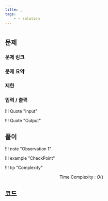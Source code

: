 ```yaml
---
title: _
tags:
    - ~ solution
---
```


# 

## 문제

### 문제 링크
[]()

### 문제 요약


### 제한


### 입력 / 출력
!!! Quote "Input"


!!! Quote "Output"
    

## 풀이



!!! note "Observation 1"    
    

!!! example "CheckPoint"
    

!!! tip "Complexity"
    <center>
    Time Complexity : $O()$
    </center>

## 코드
``` cpp linenums="1"

```